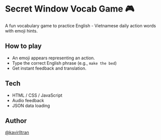 # Secret Window Vocab Game 🎮

A fun vocabulary game to practice English - Vietnamese daily action words with emoji hints.

## How to play
- An emoji appears representing an action.
- Type the correct English phrase (e.g., `make the bed`)
- Get instant feedback and translation.

## Tech
- HTML / CSS / JavaScript
- Audio feedback
- JSON data loading

## Author
[@kavirlltran](https://github.com/kavirlltran)

